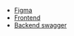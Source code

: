 - [Figma](https://www.figma.com/file/5uqpmql2RlclLKI7DxbfvI/Untitled?node-id=0%3A1)
- [Frontend](https://kitty-says-meow.web.app/)
- [Backend swagger](https://ict-hackathon.ga/api/swagger/)
